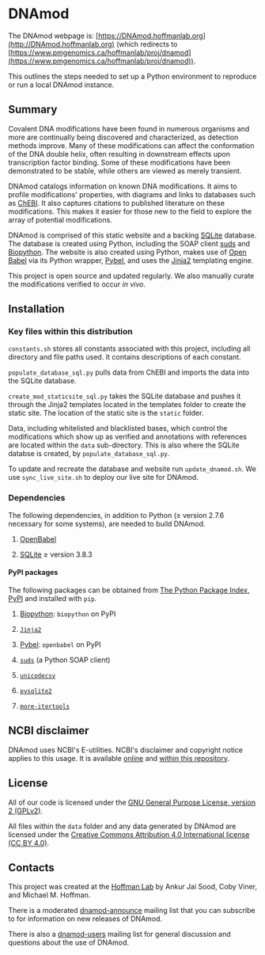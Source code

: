 # DNAmod #

The DNAmod webpage is: [https://DNAmod.hoffmanlab.org](http://DNAmod.hoffmanlab.org) (which redirects to [https://www.pmgenomics.ca/hoffmanlab/proj/dnamod](https://www.pmgenomics.ca/hoffmanlab/proj/dnamod)).

This outlines the steps needed to set up a Python environment to reproduce or run a local DNAmod instance.

## Summary ##

Covalent DNA modifications have been found in numerous organisms and more are continually being discovered and characterized, as detection methods improve. Many of these modifications can affect the conformation of the DNA double helix, often resulting in downstream effects upon transcription factor binding. Some of these modifications have been demonstrated to be stable, while others are viewed as merely transient.

DNAmod catalogs information on known DNA modifications. It aims to profile modifications' properties, with diagrams and links to databases such as [ChEBI](http://www.ebi.ac.uk/chebi). It also captures citations to published literature on these modifications. This makes it easier for those new to the field to explore the array of potential modifications.

DNAmod is comprised of this static website and a backing [SQLite](https://www.sqlite.org/) database. The database is created using Python, including the SOAP client [suds](https://fedorahosted.org/suds/) and [Biopython](http://biopython.org/wiki/Main_Page). The website is also created using Python, makes use of [Open Babel](http://openbabel.org/) via its Python wrapper, [Pybel](https://openbabel.org/docs/dev/UseTheLibrary/Python_Pybel.html), and uses the [Jinja2](http://jinja.pocoo.org/) templating engine.

This project is open source and updated regularly. We also manually curate the modifications verified to occur *in vivo*.

## Installation ##

### Key files within this distribution ###

```constants.sh``` stores all constants associated with this project, including all directory and file paths used. It contains descriptions of each constant.

```populate_database_sql.py``` pulls data from ChEBI and imports the data into the SQLite database.

```create_mod_staticsite_sql.py``` takes the SQLite database and pushes it through the Jinja2 templates located in the templates folder to create the static site. The location of the static site is the ```static``` folder.

Data, including whitelisted and blacklisted bases, which control the modifications which show up as verified and annotations with references are located within the ```data``` sub-directory. This is also where the SQLite databse is created, by ```populate_database_sql.py```.

To update and recreate the database and website run ```update_dnamod.sh```. We use ```sync_live_site.sh``` to deploy our live site for DNAmod.

### Dependencies ###

The following dependencies, in addition to Python (≥ version 2.7.6 necessary for some systems), are needed to build DNAmod.

1. [OpenBabel](http://openbabel.org/wiki/Category:Installation)

2. [SQLite](https://www.sqlite.org/) ≥ version 3.8.3

#### PyPI packages ####

The following packages can be obtained from [The Python Package Index, PyPI](https://pypi.python.org/pypi) and installed with ```pip```.

1. [Biopython](http://biopython.org/wiki/Main_Page): ```biopython``` on PyPI

2. [`Jinja2`](http://jinja.pocoo.org/)

3. [Pybel](https://openbabel.org/docs/dev/UseTheLibrary/Python_Pybel.html): ```openbabel``` on PyPI

4. [`suds`](https://fedorahosted.org/suds/) (a Python SOAP client)

5. [`unicodecsv`](https://pypi.python.org/pypi/unicodecsv)

6. [`pysqlite2`](https://pypi.python.org/pypi/pysqlite)

7. [`more-itertools`](https://pypi.python.org/pypi/more-itertools/)

## NCBI disclaimer ##

DNAmod uses NCBI's E-utilities. NCBI's disclaimer and copyright notice applies to this usage. It is available [online](https://www.ncbi.nlm.nih.gov/home/about/policies.shtml) and [within this repository](NCBI_disclaimer.html).

## License ##

All of our code is licensed under the [GNU General Purpose License, version 2 (GPLv2)](http://www.gnu.org/licenses/gpl-2.0-standalone.html).

All files within the `data` folder and any data generated by DNAmod are licensed under the [Creative Commons Attribution 4.0 International license (CC BY 4.0)](https://creativecommons.org/licenses/by/4.0/).

## Contacts ##

This project was created at the [Hoffman Lab](https://www.pmgenomics.ca/hoffmanlab/) by Ankur Jai Sood, Coby Viner, and Michael M. Hoffman.

There is a moderated [dnamod-announce](https://listserv.utoronto.ca/cgi-bin/wa?A0=DNAMOD-ANNOUNCE-L&X=E5FDFD12D6CD9E97CC&Y) mailing list that you can subscribe to for information on new releases of DNAmod.

There is also a [dnamod-users](https://listserv.utoronto.ca/cgi-bin/wa?A0=DNAMOD-L&X=E5FDFD12D6CD9E97CC&Y) mailing list for general discussion and questions about the use of DNAmod.
